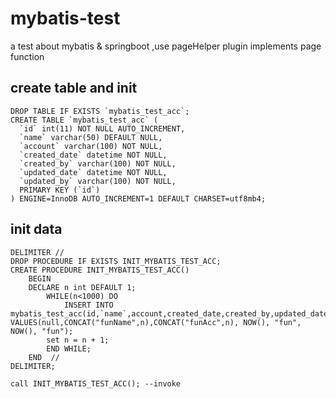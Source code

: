 # mybatis-test
a test about mybatis & springboot ,use pageHelper plugin implements page function


## create table and init 
```
DROP TABLE IF EXISTS `mybatis_test_acc`;
CREATE TABLE `mybatis_test_acc` (
  `id` int(11) NOT NULL AUTO_INCREMENT,
  `name` varchar(50) DEFAULT NULL,
  `account` varchar(100) NOT NULL,
  `created_date` datetime NOT NULL,
  `created_by` varchar(100) NOT NULL,
  `updated_date` datetime NOT NULL,
  `updated_by` varchar(100) NOT NULL,
  PRIMARY KEY (`id`)
) ENGINE=InnoDB AUTO_INCREMENT=1 DEFAULT CHARSET=utf8mb4;
```
## init data
```
DELIMITER //
DROP PROCEDURE IF EXISTS INIT_MYBATIS_TEST_ACC;
CREATE PROCEDURE INIT_MYBATIS_TEST_ACC()
    BEGIN
    DECLARE n int DEFAULT 1;
        WHILE(n<1000) DO
            INSERT INTO mybatis_test_acc(id,`name`,account,created_date,created_by,updated_date,updated_by) VALUES(null,CONCAT("funName",n),CONCAT("funAcc",n), NOW(), "fun", NOW(), "fun");  
        set n = n + 1;
        END WHILE;
    END  //
DELIMITER;

call INIT_MYBATIS_TEST_ACC(); --invoke
```

